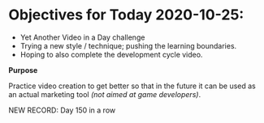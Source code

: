 # Objectives for Today 2020-10-25:

- Yet Another Video in a Day challenge
- Trying a new style / technique; pushing the learning boundaries.
- Hoping to also complete the development cycle video.

**Purpose**

Practice video creation to get better so that in the future it can be used as an actual marketing tool _(not aimed at game developers)_.

NEW RECORD: Day 150 in a row
